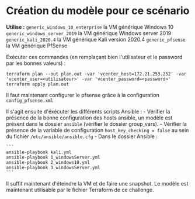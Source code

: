 # Création du modèle pour ce scénario

**Utilise :** `generic_windows_10_enterprise` la VM générique Windows 10
              `generic_windows_server_2019` la VM générique Windows server 2019
              `generic_kali_2020.4` la VM générique Kali version 2020.4
              `generic_pfsense` la VM générique PfSense


Exécuter ces commandes (en remplaçant bien l'utilisateur et le password par les bonnes valeurs) : 

```
terraform plan --out plan.out -var 'vcenter_host=172.21.253.252' -var 'vcenter_user=<utilisateur>' -var 'vcenter_password=<password>'
terraform apply plan.out
```

Il faut maintenant configurer le pfsense grâce à la configuration `config_pfsense.xml`

Il s'agit ensuite d'éxécuter les différents scripts Ansible :
    - Vérifier la présence de la bonne configuration des hosts ansible, un modèle est présent dans le dossier `ansible` (vérifier le dossier group_vars).
    - Vérifier la présence de la variable de configuration `host_key_checking = false` au sein du fichier `/etc/ansible/ansible.cfg`
    - Dans le dossier Ansible :

    ```
    ansible-playbook kali.yml
    ansible-playbook 1_windowsServer.yml
    ansible-playbook 2_windows10.yml
    ansible-playbook 3_windowsServer.yml
    ```

Il suffit maintenant d'éteindre la VM et de faire une snapshot. Le modèle est maintenant utilisable par le fichier Terraform de ce challenge. 
